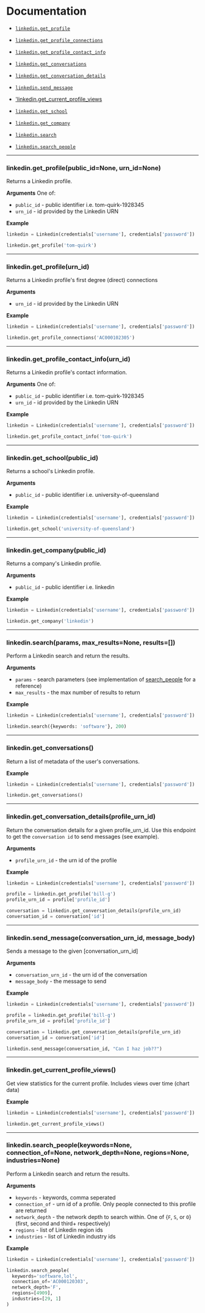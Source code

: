 # Documentation

* [`linkedin.get_profile`](#get_profile)
* [`linkedin.get_profile_connections`](#get_profile_connections)
* [`linkedin.get_profile_contact_info`](#get_profile_contact_info)

* [`linkedin.get_conversations`](#get_conversations)
* [`linkedin.get_conversation_details`](#get_conversation_details)
* [`linkedin.send_message`](#send_message)

* ['linkedin.get_current_profile_views](#get_current_profile_views)

* [`linkedin.get_school`](#get_school)
* [`linkedin.get_company`](#get_company)

* [`linkedin.search`](#search)
* [`linkedin.search_people`](#search_people)

---------------------------------------

<a name="get_profile"></a>
### linkedin.get_profile(public_id=None, urn_id=None)

Returns a Linkedin profile.

__Arguments__
One of:
* `public_id`<str> - public identifier i.e. tom-quirk-1928345
* `urn_id`<str> - id provided by the Linkedin URN

__Example__

```python
linkedin = Linkedin(credentials['username'], credentials['password'])

linkedin.get_profile('tom-quirk')
```

---------------------------------------

<a name="get_profile_connections"></a>
### linkedin.get_profile(urn_id)

Returns a Linkedin profile's first degree (direct) connections

__Arguments__
* `urn_id`<str> - id provided by the Linkedin URN

__Example__

```python
linkedin = Linkedin(credentials['username'], credentials['password'])

linkedin.get_profile_connections('AC000102305')
```

---------------------------------------

<a name="get_profile_contact_info"></a>
### linkedin.get_profile_contact_info(urn_id)

Returns a Linkedin profile's contact information.

__Arguments__
One of:
* `public_id`<str> - public identifier i.e. tom-quirk-1928345
* `urn_id`<str> - id provided by the Linkedin URN

__Example__

```python
linkedin = Linkedin(credentials['username'], credentials['password'])

linkedin.get_profile_contact_info('tom-quirk')
```

---------------------------------------

<a name="get_school"></a>
### linkedin.get_school(public_id)

Returns a school's Linkedin profile.

__Arguments__
* `public_id`<str> - public identifier i.e. university-of-queensland

__Example__

```python
linkedin = Linkedin(credentials['username'], credentials['password'])

linkedin.get_school('university-of-queensland')
```

---------------------------------------

<a name="get_company"></a>
### linkedin.get_company(public_id)

Returns a company's Linkedin profile.

__Arguments__
* `public_id`<str> - public identifier i.e. linkedin

__Example__

```python
linkedin = Linkedin(credentials['username'], credentials['password'])

linkedin.get_company('linkedin')
```

---------------------------------------

<a name="search"></a>
### linkedin.search(params, max_results=None, results=[])

Perform a Linkedin search and return the results.

__Arguments__
* `params`<dict> - search parameters (see implementation of [search_people](#search_people) for a reference)
* `max_results`<int> - the max number of results to return

__Example__

```python
linkedin = Linkedin(credentials['username'], credentials['password'])

linkedin.search({keywords: 'software'}, 200)
```

---------------------------------------

<a name="get_conversations"></a>
### linkedin.get_conversations()

Return a list of metadata of the user's conversations.

__Example__

```python
linkedin = Linkedin(credentials['username'], credentials['password'])

linkedin.get_conversations()
```

---------------------------------------

<a name="get_conversation_details"></a>
### linkedin.get_conversation_details(profile_urn_id)

Return the conversation details for a given profile_urn_id.
Use this endpoint to get the `conversation id` to send messages (see example).

__Arguments__
* `profile_urn_id`<str> - the urn id of the profile

__Example__

```python
linkedin = Linkedin(credentials['username'], credentials['password'])

profile = linkedin.get_profile('bill-g')
profile_urn_id = profile['profile_id']

conversation = linkedin.get_conversation_details(profile_urn_id)
conversation_id = conversation['id']
```

---------------------------------------

<a name="send_message"></a>
### linkedin.send_message(conversation_urn_id, message_body)

Sends a message to the given [conversation_urn_id]

__Arguments__
* `conversation_urn_id`<str> - the urn id of the conversation
* `message_body`<str> - the message to send

__Example__

```python
linkedin = Linkedin(credentials['username'], credentials['password'])

profile = linkedin.get_profile('bill-g')
profile_urn_id = profile['profile_id']

conversation = linkedin.get_conversation_details(profile_urn_id)
conversation_id = conversation['id']

linkedin.send_message(conversation_id, "Can I haz job??")
```

---------------------------------------

<a name="get_current_profile_views"></a>
### linkedin.get_current_profile_views()

Get view statistics for the current profile. Includes views over time (chart data)

__Example__

```python
linkedin = Linkedin(credentials['username'], credentials['password'])

linkedin.get_current_profile_views()
```

---------------------------------------

<a name="search_people"></a>
### linkedin.search_people(keywords=None, connection_of=None, network_depth=None, regions=None, industries=None)

Perform a Linkedin search and return the results.

__Arguments__
* `keywords`<str> - keywords, comma seperated
* `connection_of`<str> - urn id of a profile. Only people connected to this profile are returned
* `network_depth`<str> - the network depth to search within. One of {`F`, `S`, or `O`} (first, second and third+ respectively)
* `regions`<list> - list of Linkedin region ids
* `industries`<list> - list of Linkedin industry ids

__Example__

```python
linkedin = Linkedin(credentials['username'], credentials['password'])

linkedin.search_people(
  keywords='software,lol', 
  connection_of='AC000120303',
  network_depth='F',
  regions=[4909],
  industries=[29, 1]
)
```

